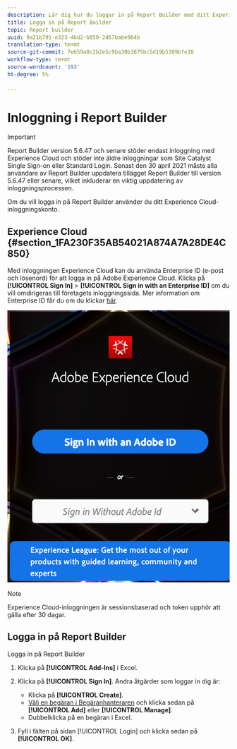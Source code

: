 ```yaml
---
description: Lär dig hur du loggar in på Report Builder med ditt Experience Cloud-inloggningskonto.
title: Logga in på Report Builder
topic: Report builder
uuid: 9a21b791-e323-46d2-b850-2d67babe964b
translation-type: tm+mt
source-git-commit: 7e659a0c2b2e5c9ba30b3875bc5d19b5309bfe38
workflow-type: tm+mt
source-wordcount: '193'
ht-degree: 5%

---
```



# Inloggning i Report Builder

>[!IMPORTANT]
>
>Report Builder version 5.6.47 och senare stöder endast inloggning med Experience Cloud och stöder inte äldre inloggningar som Site Catalyst Single Sign-on eller Standard Login. Senast den 30 april 2021 måste alla användare av Report Builder uppdatera tillägget Report Builder till version 5.6.47 eller senare, vilket inkluderar en viktig uppdatering av inloggningsprocessen.

Om du vill logga in på Report Builder använder du ditt Experience Cloud-inloggningskonto.

## Experience Cloud {#section_1FA230F35AB54021A874A7A28DE4C850}

Med inloggningen Experience Cloud kan du använda Enterprise ID (e-post och lösenord) för att logga in på Adobe Experience Cloud. Klicka på **[!UICONTROL Sign In]** > **[!UICONTROL Sign in with an Enterprise ID]** om du vill omdirigeras till företagets inloggningssida. Mer information om Enterprise ID får du om du klickar [här](https://helpx.adobe.com/enterprise/kb/enterprise-id-faq.html#whatis).

![](assets/adobe_id_login.png)

>[!NOTE]
>
>Experience Cloud-inloggningen är sessionsbaserad och token upphör att gälla efter 30 dagar.

## Logga in på Report Builder

Logga in på Report Builder

1. Klicka på **[!UICONTROL Add-Ins]** i Excel.
1. Klicka på **[!UICONTROL Sign In]**. Andra åtgärder som loggar in dig är:

   * Klicka på **[!UICONTROL Create]**.
   * [Välj en begäran i Begäranhanteraren](/help/analyze/report-builder/manage-requests/r-arb-manage-requests.md) och klicka sedan på  **[!UICONTROL Add]** eller  **[!UICONTROL Manage]**.
   * Dubbelklicka på en begäran i Excel.

1. Fyll i fälten på sidan [!UICONTROL Login] och klicka sedan på **[!UICONTROL OK]**.

